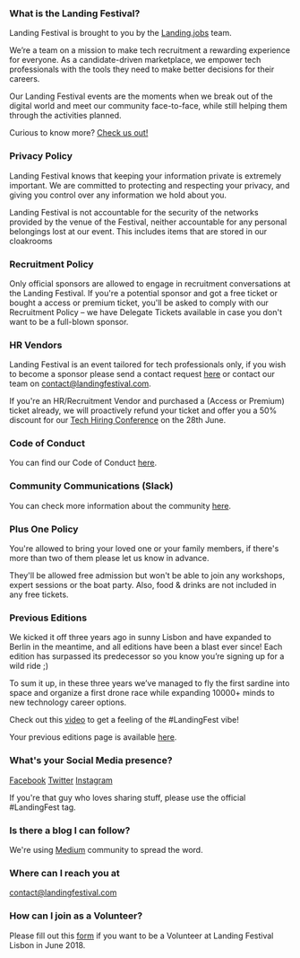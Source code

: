 ### What is the Landing Festival?

Landing Festival is brought to you by the [Landing.jobs](https://landing.jobs?utm_source=github&utm_medium=referral&utm_content=ticket&utm_campaign=festival) team.

We’re a team on a mission to make tech recruitment a rewarding experience for everyone. As a candidate-driven marketplace, we empower tech professionals with the tools they need to make better decisions for their careers.

Our Landing Festival events are the moments when we break out of the digital world and meet our community face-to-face, while still helping them through the activities planned.

Curious to know more? [Check us out!](https://landing.jobs?utm_source=github&utm_medium=referral&utm_content=ticket&utm_campaign=festival)

### Privacy Policy

Landing Festival knows that keeping your information private is extremely important. We are committed to protecting and respecting your privacy, and giving you control over any information we hold about you.

Landing Festival is not accountable for the security of the networks provided by the venue of the Festival, neither accountable for any personal belongings lost at our event. This includes items that are stored in our cloakrooms 

### Recruitment Policy

Only official sponsors are allowed to engage in recruitment conversations at the Landing Festival. If you're a potential sponsor and got a free ticket or bought a access or premium ticket, you'll be asked to comply with our Recruitment Policy – we have Delegate Tickets available in case you don't want to be a full-blown sponsor.

### HR Vendors

Landing Festival is an event tailored for tech professionals only, if you wish to become a sponsor please send a contact request [here](https://landingjobs.typeform.com/to/dOAVIS) or contact our team on contact@landingfestival.com.

If you're an HR/Recruitment Vendor and purchased a (Access or Premium) ticket already, we will proactively refund your ticket and offer you a 50% discount for our [Tech Hiring Conference](https://www.eventbrite.co.uk/e/tech-hiring-conference-tickets-45582114331) on the 28th June.

### Code of Conduct

You can find our Code of Conduct [here](https://landingfestival.com/lisbon/code-of-conduct).

### Community Communications (Slack)

You can check more information about the community [here](https://github.com/LandingFestival/FAQ.md/blob/master/6.%20Slack%20Community.md).

### Plus One Policy

You're allowed to bring your loved one or your family members, if there's more than two of them please let us know in advance.

They'll be allowed free admission but won't be able to join any workshops, expert sessions or the boat party. Also, food & drinks are not included in any free tickets.

### Previous Editions

We kicked it off three years ago in sunny Lisbon and have expanded to Berlin in the meantime, and all editions have been a blast ever since! Each edition has surpassed its predecessor so you know you’re signing up for a wild ride ;)

To sum it up, in these three years we’ve managed to fly the first sardine into space and organize a first drone race while expanding 10000+ minds to new technology career options.

Check out this [video](https://www.youtube.com/watch?v=PD7ZFINKfUk&t=40s) to get a feeling of the #LandingFest vibe!

Your previous editions page is available [here](https://landingfestival.com/lisbon/previous-editions).

### What's your Social Media presence?

[Facebook](https://www.facebook.com/LandingFestivalPage) 
[Twitter](https://twitter.com/LandingFest)
[Instagram](https://www.instagram.com/landingfestival)

If you're that guy who loves sharing stuff, please use the official #LandingFest tag.

### Is there a blog I can follow?

We're using [Medium](https://medium.com/landingfestival) community to spread the word.

### Where can I reach you at

contact@landingfestival.com

### How can I join as a Volunteer?

Please fill out this [form](https://landingjobs.typeform.com/to/sCF4OK) if you want to be a Volunteer at Landing Festival Lisbon in June 2018.


